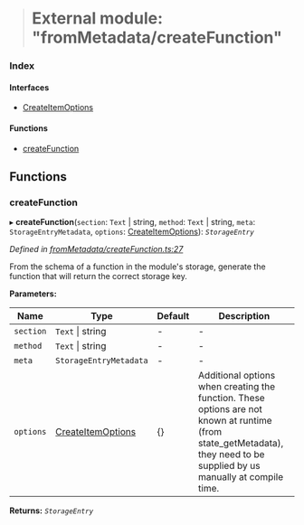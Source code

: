 > # External module: "fromMetadata/createFunction"

### Index

#### Interfaces

* [CreateItemOptions](../interfaces/_frommetadata_createfunction_.createitemoptions.md)

#### Functions

* [createFunction](_frommetadata_createfunction_.md#createfunction)

## Functions

###  createFunction

▸ **createFunction**(`section`: `Text` | string, `method`: `Text` | string, `meta`: `StorageEntryMetadata`, `options`: [CreateItemOptions](../interfaces/_frommetadata_createfunction_.createitemoptions.md)): *`StorageEntry`*

*Defined in [fromMetadata/createFunction.ts:27](https://github.com/polkadot-js/api/blob/2cacae1/packages/type-storage/src/fromMetadata/createFunction.ts#L27)*

From the schema of a function in the module's storage, generate the function
that will return the correct storage key.

**Parameters:**

Name | Type | Default | Description |
------ | ------ | ------ | ------ |
`section` | `Text` \| string | - | - |
`method` | `Text` \| string | - | - |
`meta` | `StorageEntryMetadata` | - | - |
`options` | [CreateItemOptions](../interfaces/_frommetadata_createfunction_.createitemoptions.md) |  {} | Additional options when creating the function. These options are not known at runtime (from state_getMetadata), they need to be supplied by us manually at compile time.  |

**Returns:** *`StorageEntry`*